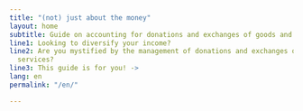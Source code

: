 ```yaml
---
title: "(not) just about the money"
layout: home
subtitle: Guide on accounting for donations and exchanges of goods and services
line1: Looking to diversify your income?
line2: Are you mystified by the management of donations and exchanges of goods and
  services?
line3: This guide is for you! ->
lang: en
permalink: "/en/"

---
```

<!-- Welcome! -->